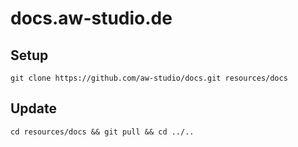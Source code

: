 # docs.aw-studio.de

## Setup

```shell
git clone https://github.com/aw-studio/docs.git resources/docs
```

## Update

```shell
cd resources/docs && git pull && cd ../..
```
